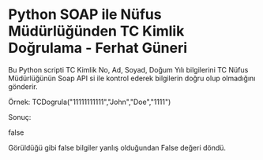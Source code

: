 # Python SOAP ile Nüfus Müdürlüğünden TC Kimlik Doğrulama - Ferhat Güneri


Bu Python scripti TC Kimlik No, Ad, Soyad, Doğum Yılı bilgilerini TC Nüfus Müdürlüğünün Soap API si ile kontrol ederek bilgilerin doğru olup olmadığını gönderir.


Örnek:
TCDogrula("11111111111","John","Doe","1111")

Sonuç:
<?xml version="1.0" encoding="utf-8"?><soap:Envelope xmlns:soap="http://www.w3.org/2003/05/soap-envelope" xmlns:xsi="http://www.w3.org/2001/XMLSchema-instance" xmlns:xsd="http://www.w3.org/2001/XMLSchema"><soap:Body><TCKimlikNoDogrulaResponse xmlns="http://tckimlik.nvi.gov.tr/WS"><TCKimlikNoDogrulaResult>false</TCKimlikNoDogrulaResult></TCKimlikNoDogrulaResponse></soap:Body></soap:Envelope>

Görüldüğü gibi <TCKimlikNoDogrulaResult>false</TCKimlikNoDogrulaResult> bilgiler yanlış olduğundan False değeri döndü.
